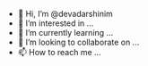 - 👋 Hi, I’m @devadarshinim
- 👀 I’m interested in ...
- 🌱 I’m currently learning ...
- 💞️ I’m looking to collaborate on ...
- 📫 How to reach me ...

<!---
devadarshinim/devadarshinim is a ✨ special ✨ repository because its `README.md` (this file) appears on your GitHub profile.
You can click the Preview link to take a look at your changes.
--->
